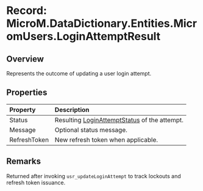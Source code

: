 # Record: MicroM.DataDictionary.Entities.MicromUsers.LoginAttemptResult

## Overview
Represents the outcome of updating a user login attempt.

## Properties
| Property | Description |
|:--|:--|
| Status | Resulting [LoginAttemptStatus](LoginAttemptStatus.md) of the attempt. |
| Message | Optional status message. |
| RefreshToken | New refresh token when applicable. |

## Remarks
Returned after invoking `usr_updateLoginAttempt` to track lockouts and refresh token issuance.
